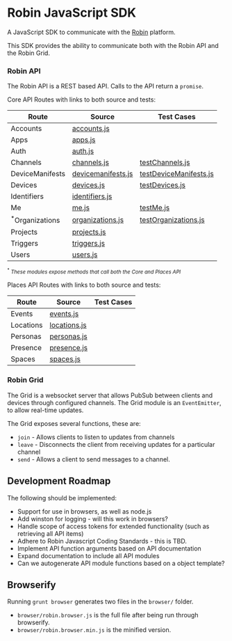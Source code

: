 # Robin JavaScript SDK

A JavaScript SDK to communicate with the [Robin](http://getrobin.com/) platform.

This SDK provides the ability to communicate both with the Robin API and the Robin Grid.


### Robin API

The Robin API is a REST based API. Calls to the API return a `promise`.

Core API Routes with links to both source and tests:

| Route  | Source   | Test Cases  |
| ------ | -------- | ----------- |
| Accounts | [accounts.js](lib/api/modules/accounts.js) | |
| Apps | [apps.js](lib/api/modules/apps.js) | |
| Auth | [auth.js](lib/api/modules/auth.js) | |
| Channels | [channels.js](lib/api/modules/channels.js) | [testChannels.js](test/testChannels.js) |
| DeviceManifests | [devicemanifests.js](lib/api/modules/devicemanifests.js) | [testDeviceManifests.js](test/testDeviceManifests.js) |
| Devices | [devices.js](lib/api/modules/devices.js) | [testDevices.js](test/testDevices.js) |
| Identifiers | [identifiers.js](lib/api/modules/identifiers.js) | |
| Me | [me.js](lib/api/modules/me.js) | [testMe.js](test/testMe.js) |
| <sup>*</sup>Organizations | [organizations.js](lib/api/modules/organizations.js) | [testOrganizations.js](test/testOrganizations.js) |
| Projects | [projects.js](lib/api/modules/projects.js) | |
| Triggers | [triggers.js](lib/api/modules/triggers.js) | |
| Users | [users.js](lib/api/modules/users.js) | |

<sub><sup>*</sup> <em>These modules expose methods that call both the Core and Places API</em></sub>

Places API Routes with links to both source and tests:

| Route  | Source   | Test Cases  |
| ------ | -------- | ----------- |
| Events | [events.js](lib/api/modules/events.js) | |
| Locations | [locations.js](lib/api/modules/locations.js) | |
| Personas | [personas.js](lib/api/modules/personas.js) | |
| Presence | [presence.js](lib/api/modules/presence.js) | |
| Spaces | [spaces.js](lib/api/modules/spaces.js) | |

### Robin Grid

The Grid is a websocket server that allows PubSub between clients and devices through configured channels. The Grid module is an `EventEmitter`, to allow real-time updates.

The Grid exposes several functions, these are:

* `join` - Allows clients to listen to updates from channels
* `leave` - Disconnects the client from receiving updates for a particular channel
* `send` - Allows a client to send messages to a channel.

## Development Roadmap

The following should be implemented:

* Support for use in browsers, as well as node.js
* Add winston for logging - will this work in browsers?
* Handle scope of access tokens for extended functionality (such as retrieving all API items)
* Adhere to Robin Javascript Coding Standards - this is TBD.
* Implement API function arguments based on API documentation
* Expand documentation to include all API modules
* Can we autogenerate API module functions based on a object template?

## Browserify

Running `grunt browser` generates two files in the `browser/` folder.

* `browser/robin.browser.js` is the full file after being run through browserify.
* `browser/robin.browser.min.js` is the minified version.

